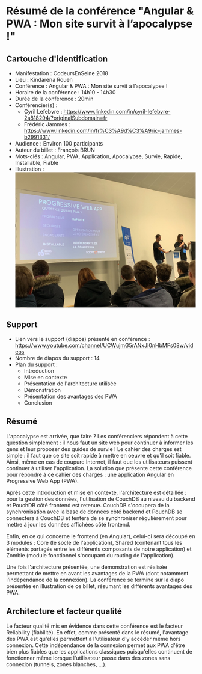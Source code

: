 # Résumé de la conférence "Angular & PWA : Mon site survit à l’apocalypse !"

## Cartouche d'identification

 - Manifestation : CodeursEnSeine 2018
 - Lieu : Kindarena Rouen
 - Conférence : Angular & PWA : Mon site survit à l’apocalypse !
 - Horaire de la conférence : 14h10 - 14h30
 - Durée de la conférence : 20min
 - Conférencier(s) :
   - Cyril Lefebvre : https://www.linkedin.com/in/cyril-lefebvre-2a818294/?originalSubdomain=fr
   - Frédéric Jammes : https://www.linkedin.com/in/fr%C3%A9d%C3%A9ric-jammes-b2991331/
 - Audience : Environ 100 participants
 - Auteur du billet : François BRUN
 - Mots-clés : Angular, PWA, Application, Apocalypse, Survie, Rapide, Installable, Fiable
 - Illustration : ![](confPWA-image.jpg)

## Support
 - Lien vers le support (diapos) présenté en conférence : https://www.youtube.com/channel/UCWujmG5rANxJI0nHbMFs08w/videos
 - Nombre de diapos du support : 14
 - Plan du support :
   - Introduction
   - Mise en contexte
   - Présentation de l'architecture utilisée
   - Démonstration
   - Présentation des avantages des PWA
   - Conclusion

## Résumé

L'apocalypse est arrivée, que faire ? Les conférenciers répondent à cette question simplement : il nous faut un site web pour continuer à informer les gens et leur proposer des guides de survie ! Le cahier des charges est simple : il faut que ce site soit rapide à mettre en oeuvre et qu'il soit fiable. Ainsi, même en cas de coupure Internet, il faut que les utilisateurs puissent continuer à utiliser l'application. La solution que présente cette conférence pour répondre à ce cahier des charges : une application Angular en Progressive Web App (PWA).

Après cette introduction et mise en contexte, l'architecture est détaillée : pour la gestion des données, l'utilisation de CouchDB au niveau du backend et PouchDB côté frontend est retenue. CouchDB s'occupera de la synchronisation avec la base de données côté backend et PouchDB se connectera à CouchDB et tentera de se synchroniser régulièrement pour mettre à jour les données affichées côté frontend.

Enfin, en ce qui concerne le frontend (en Angular), celui-ci sera découpé en 3 modules : Core (le socle de l'application), Shared (contenant tous les éléments partagés entre les différents composants de notre application) et Zombie (module fonctionnel s'occupant du routing de l'application).

Une fois l'architecture présentée, une démonstration est réalisée permettant de mettre en avant les avantages de la PWA (dont notamment l'indépendance de la connexion). La conférence se termine sur la diapo présentée en illustration de ce billet, résumant les différents avantages des PWA.



## Architecture et facteur qualité

Le facteur qualité mis en évidence dans cette conférence est le facteur Reliability (fiabilité). En effet, comme présenté dans le résumé, l'avantage des PWA est qu'elles permettent à l'utilisateur d'y accéder même hors connexion. Cette indépendance de la connexion permet aux PWA d'être bien plus fiables que les applications classiques puisqu'elles continuent de fonctionner même lorsque l'utilisateur passe dans des zones sans connexion (tunnels, zones blanches, ...).
